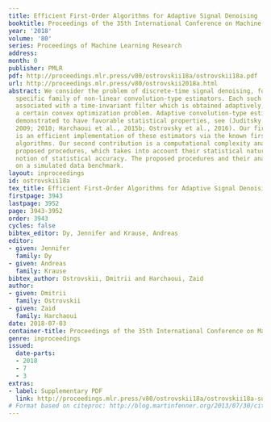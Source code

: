 ```yaml
---
title: Efficient First-Order Algorithms for Adaptive Signal Denoising
booktitle: Proceedings of the 35th International Conference on Machine Learning
year: '2018'
volume: '80'
series: Proceedings of Machine Learning Research
address: 
month: 0
publisher: PMLR
pdf: http://proceedings.mlr.press/v80/ostrovskii18a/ostrovskii18a.pdf
url: http://proceedings.mlr.press/v80/ostrovskii2018a.html
abstract: We consider the problem of discrete-time signal denoising, focusing on a
  specific family of non-linear convolution-type estimators. Each such estimator is
  associated with a time-invariant filter which is obtained adaptively, by solving
  a certain convex optimization problem. Adaptive convolution-type estimators were
  demonstrated to have favorable statistical properties, see (Juditsky & Nemirovski,
  2009; 2010; Harchaoui et al., 2015b; Ostrovsky et al., 2016). Our first contribution
  is an efficient implementation of these estimators via the known first-order proximal
  algorithms. Our second contribution is a computational complexity analysis of the
  proposed procedures, which takes into account their statistical nature and the related
  notion of statistical accuracy. The proposed procedures and their analysis are illustrated
  on a simulated data benchmark.
layout: inproceedings
id: ostrovskii18a
tex_title: Efficient First-Order Algorithms for Adaptive Signal Denoising
firstpage: 3943
lastpage: 3952
page: 3943-3952
order: 3943
cycles: false
bibtex_editor: Dy, Jennifer and Krause, Andreas
editor:
- given: Jennifer
  family: Dy
- given: Andreas
  family: Krause
bibtex_author: Ostrovskii, Dmitrii and Harchaoui, Zaid
author:
- given: Dmitrii
  family: Ostrovskii
- given: Zaid
  family: Harchaoui
date: 2018-07-03
container-title: Proceedings of the 35th International Conference on Machine Learning
genre: inproceedings
issued:
  date-parts:
  - 2018
  - 7
  - 3
extras:
- label: Supplementary PDF
  link: http://proceedings.mlr.press/v80/ostrovskii18a/ostrovskii18a-supp.pdf
# Format based on citeproc: http://blog.martinfenner.org/2013/07/30/citeproc-yaml-for-bibliographies/
---
```

